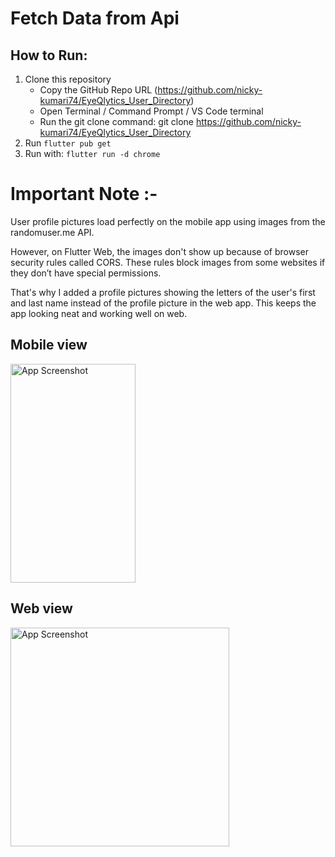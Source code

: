 # Fetch Data from Api

## How to Run:
1. Clone this repository
   - Copy the GitHub Repo URL (https://github.com/nicky-kumari74/EyeQlytics_User_Directory)
   - Open Terminal / Command Prompt / VS Code terminal
   - Run the git clone command: git clone https://github.com/nicky-kumari74/EyeQlytics_User_Directory
3. Run `flutter pub get`
4. Run with: `flutter run -d chrome`

# Important Note :-
User profile pictures load perfectly on the mobile app using images from the randomuser.me API.

However, on Flutter Web, the images don't show up because of browser security rules called CORS. These rules block images from some websites if they don’t have special permissions.

That's why I added a profile pictures showing the letters of the user's first and last name instead of the profile picture in the web app. This keeps the app looking neat and working well on web.

## Mobile view

<img src="https://github.com/user-attachments/assets/6b3677ec-8c74-46a8-8628-cdcc071d1f8e" width="200" height="350" alt="App Screenshot"/>

## Web view

<img src="https://github.com/user-attachments/assets/7da16b35-190f-4899-89ac-1810fe95a544"  height="350" alt="App Screenshot"/>


